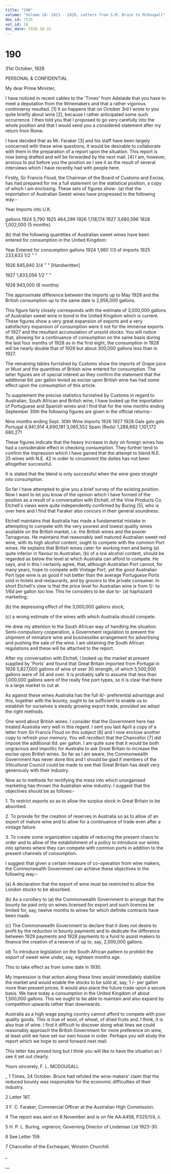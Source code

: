 ```yaml
---
title: "190"
volume: "Volume 18: 1923 - 1929, Letters from S.M. Bruce to McDougall"
doc_id: 7535
vol_id: 18
doc_date: 1928-10-31
---
```


# 190

31st October, 1928

PERSONAL &amp; CONFIDENTIAL

My dear Prime Minister,

I have noticed in recent cables to the 'Times' from Adelaide that you have to meet a deputation from the Winemakers and that a rather vigorous controversy resulted. [1] It so happens that on October 3rd I wrote to you quite briefly about wine [2], because I rather anticipated some such occurrence. I then told you that I proposed to go very carefully into the whole position and that I would send you a considered statement after my return from Rome.

I have decided that as Mr. Faraker [3] and his staff have been largely concerned with these wine questions, it would be desirable to collaborate with them in the preparation of a report upon the situation. This report is now being drafted and will be forwarded by the next mail. [4] I am, however, anxious to put before you the position as I see it as the result of several interviews which I have recently had with people here.

Firstly, Sir Francis Floud, the Chairman of the Board of Customs and Excise, has had prepared for me a full statement on the statistical position, a copy of which I am enclosing. These sets of figures show- (a) that the importation of Australian Sweet wines have progressed in the following way:-

Year Imports into U.K.

gallons 1924 5,790 1925 464,299 1926 1,118,174 1927 3,680,596 1928 1,002,000 (5 months)

(b) that the following quantities of Australian sweet wines have been entered for consumption in the United Kingdom:

Year Entered for consumption gallons 1924 1,960 1/3 of imports 1925 233,633 1/2 " "

1926 845,840 3/4 " " [Handwritten]

1927 1,833,056 1/2 " "

1928 943,000 (8 months)

The approximate difference between the imports up to May 1928 and the British consumption up to the same date is 2,856,000 gallons.

This figure fairly closely corresponds with the estimate of 3,000,000 gallons of Australian sweet wine in bond in the United Kingdom which is current. These figures show a very great expansion of exports and a very satisfactory expansion of consumption were it not for the immense exports of 1927 and the resultant accumulation of unsold stocks. You will notice that, allowing for a continuance of consumption on the same basis during the last four months of 1928 as in the first eight, the consumption in 1928 will be nearly double that of 1926 but about 300,000 gallons less than in 1927.

The remaining tables furnished by Customs show the imports of Grape juice or Must and the quantities of British wine entered for consumption. The latter figures are of special interest as they confirm the statement that the additional 6d. per gallon levied as excise upon British wine has had some effect upon the consumption of this article.

To supplement the precise statistics furnished by Customs in regard to Australian, South African and British wine, I have looked up the importation of Portuguese and Spanish wines and I find that for the nine months ending September 30th the following figures are given in the official returns:-

Nine months ending Sept. 30th Wine imports 1926 1927 1928 Gals gals gals Portugal 4,941,914 4,690,181 3,065,552 Spain (Reds) 1,289,892 1,101,172 680,271

These figures indicate that the heavy increase in duty on foreign wines has had a considerable effect in checking consumption. They further tend to confirm the impression which I have gained that the attempt to blend N.E. 25 wines with N.E. 42 in order to circumvent the duties has not been altogether successful.

It is stated that the blend is only successful when the wine goes straight into consumption.

So far I have attempted to give you a brief survey of the existing position. Now I want to let you know of the opinion which I have formed of the position as a result of a conversation with Etchell, of the Vine Products Co. Etchell's views were quite independently confirmed by Buring [5], who is over here and I find that Faraker also concurs in their general soundness.

Etchell maintains that Australia has made a fundamental mistake in attempting to compete with the very poorest and lowest quality wines available on the British market, i.e. the British wines and the poorer Tarragonas. He maintains that reasonably well matured Australian sweet red wine, with its high alcohol content, ought to compete with the common Port wines. He explains that British wines cater for working men and being (a) quite inferior in flavour to Australian, (b) of a low alcohol content, should be regarded as below the level at which Australia can afford to compete. He says, and in this I certainly agree, that, although Australian Port cannot, for many years, hope to compete with Vintage Port, yet the good Australian Port type wine is as good if not better than the average Portuguese Ports sold in hotels and restaurants, and by grocers to the private consumer. In short Etchell's view is that the price level for Australian wine is from 1/- to 1/6d per gallon too low. This he considers to be due to- (a) haphazard marketing;

(b) the depressing effect of the 3,000,000 gallons stock;

(c) a wrong estimate of the wines with which Australia should compete.

He drew my attention to the South African way of handling the situation. Semi-compulsory cooperation, a Government regulation to prevent the shipment of immature wine and businesslike arrangement for advertising and pushing the sale of the wine. I am obtaining the South African regulations and these will be attached to the report.

After my conversation with Etchell, I looked up the market at present supplied by 'Ports' and found that Great Britain imported from Portugal in 1926 5,827,000 gallons of wine of over 30 strength, of which 5,500,000 gallons were of 34 and over. It is probably safe to assume that less than 1,000,000 gallons were of the really fine port types, so it is clear that there is a large market to cut at.

As against these wines Australia has the full 4/- preferential advantage and this, together with the bounty, ought to be sufficient to enable us to establish for ourselves a steady growing export trade, provided we adopt the right methods.

One word about British wines. I consider that the Government here has treated Australia very well in this regard. I sent you last April a copy of a letter from Sir Francis Floud on this subject [6] and I now enclose another copy to refresh your memory. You will recollect that the Chancellor [7] did impose the additional 6d. per gallon. I am quite sure that it would be both ungracious and impolitic for Australia to ask Great Britain to increase the excise upon British wines. So far as I am aware, the Commonwealth Government has never done this and I should be glad if members of the Viticultural Council could be made to see that Great Britain has dealt very generously with their industry.

Now as to methods for rectifying the mess into which unorganised marketing has thrown the Australian wine industry. I suggest that the objectives should be as follows:-

1\. To restrict exports so as to allow the surplus stock in Great Britain to be absorbed.

2\. To provide for the creation of reserves in Australia so as to allow of an export of mature wine and to allow for a continuance of trade even after a vintage failure.

3\. To create some organization capable of reducing the present chaos to order and to allow of the establishment of a policy to introduce our wines into spheres where they can compete with common ports in addition to the present channels of consumption.

I suggest that given a certain measure of co-operation from wine makers, the Commonwealth Government can achieve these objectives in the following way:-

(a) A declaration that the export of wine must be restricted to allow the London stocks to be absorbed.

(b) As a corollary to (a) the Commonwealth Government to arrange that the bounty be paid only on wines licensed for export and such licences be limited for, say, twelve months to wines for which definite contracts have been made.

(c) The Commonwealth Government to declare that it does not desire to profit by the reduction in bounty payments and to dedicate the difference between 1929 payments and 1928 payments to a fund to assist makers to finance the creation of a reserve of up to, say, 2,000,000 gallons.

(d) To introduce legislation on the South African pattern to prohibit the export of sweet wine under, say, eighteen months age.

This to take effect as from some date in 1930.

My impression is that action along these lines would immediately stabilize the market and would enable the stocks to be sold at, say, 1 /- per gallon more than present prices. It would also place the future trade upon a secure basis. We have today a consumption in the United Kingdom of about 1,500,000 gallons. This we ought to be able to maintain and also expand by competition upwards rather than downwards.

Australia as a high wage paying country cannot afford to compete with poor quality goods. This is true of wool, of wheat, of dried fruits and, I think, it is also true of wine. I find it difficult to discover along what lines we could reasonably approach the British Government for more preference on wine, at least until we have set our own house in order. Perhaps you will study the report which we hope to send forward next mail.

This letter has proved long but I think you will like to have the situation as I see it set out clearly.

Yours sincerely, F. L. MCDOUGALL 

_ 1 Times, 24 October. Bruce had refuted the wine-makers' claim that the reduced bounty was responsible for the economic difficulties of their industry.

2 Letter 187.

3 F. C. Faraker, Commercial Officer at the Australian High Commission.

4 The report was sent on 8 November and is on file AA:A458, P325/1/4, ii.

5 H. P. L. Buring, vigneron; Governing Director of Lindeman Ltd 1923-30.

6 See Letter 159.

7 Chancellor of the Exchequer, Winston Churchill.

_

__
